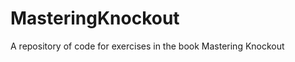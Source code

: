 MasteringKnockout
=================

A repository of code for exercises in the book Mastering Knockout

